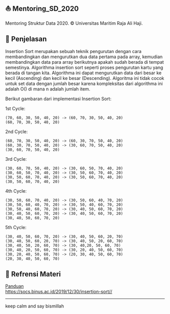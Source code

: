 ## ⛵ Mentoring_SD_2020
Mentoring Struktur Data 2020. © Universitas Maritim Raja Ali Haji.

## 🧧 Penjelasan
Insertion Sort merupakan sebuah teknik pengurutan dengan cara membandingkan dan mengurutkan dua data pertama pada array, kemudian membandingkan data para array berikutnya apakah sudah berada di tempat semestinya. Algorithma insertion sort seperti proses pengurutan kartu yang berada di tangan kita. Algorithma ini dapat mengurutkan data dari besar ke kecil (Ascending) dan kecil ke besar (Descending). Algoritma ini tidak cocok untuk set data dengan jumlah besar karena kompleksitas dari algorithma ini adalah Ο() di mana n adalah jumlah item.

Berikut gambaran dari implementasi Insertion Sort:

1st Cycle:
```
(70, 60, 30, 50, 40, 20) -> (60, 70, 30, 50, 40, 20)
(60, 70, 30, 50, 40, 20)
```
2nd Cycle:
```
(60, 70, 30, 50, 40, 20) -> (60, 30, 70, 50, 40, 20)
(60, 30, 70, 50, 40, 20) -> (30, 60, 70, 50, 40, 20)
(30, 60, 70, 50, 40, 20)
```
3rd Cycle:
```
(30, 60, 70, 50, 40, 20) -> (30, 60, 50, 70, 40, 20)
(30, 60, 50, 70, 40, 20) -> (30, 50, 60, 70, 40, 20)
(30, 50, 60, 70, 40, 20) -> (30, 50, 60, 70, 40, 20)
(30, 50, 60, 70, 40, 20)
```
4th Cycle:
```
(30, 50, 60, 70, 40, 20) -> (30, 50, 60, 40, 70, 20)
(30, 50, 60, 40, 70, 20) -> (30, 50, 40, 60, 70, 20)
(30, 50, 40, 60, 70, 20) -> (30, 40, 50, 60, 70, 20)
(30, 40, 50, 60, 70, 20) -> (30, 40, 50, 60, 70, 20)
(30, 40, 50, 60, 70, 20)
```
5th Cycle:
```
(30, 40, 50, 60, 70, 20) -> (30, 40, 50, 60, 20, 70)
(30, 40, 50, 60, 20, 70) -> (30, 40, 50, 20, 60, 70)
(30, 40, 50, 20, 60, 70) -> (30, 40,20, 50, 60, 70)
(30, 40, 20, 50, 60, 70) -> (30, 20, 40, 50, 60, 70)
(30, 20, 40, 50, 60, 70) -> (20, 30, 40, 50, 60, 70)
(20, 30, 40, 50, 60, 70)
```

## 💒 Refrensi Materi
<a href="https://drive.google.com/file/d/16jgzkEWazI1Zod_K5zbWlBs9r1ZJNpuf/view?usp=sharing">Panduan</a><br>
<a href="https://socs.binus.ac.id/2019/12/30/insertion-sort/">https://socs.binus.ac.id/2019/12/30/insertion-sort//<a>

---
keep calm and say bismillah
